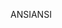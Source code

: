 <span data-ttu-id="7c622-101">ANSI</span><span class="sxs-lookup"><span data-stu-id="7c622-101">ANSI</span></span>